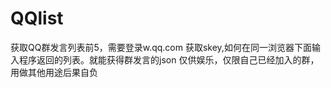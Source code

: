 # QQlist
获取QQ群发言列表前5，需要登录w.qq.com 获取skey,如何在同一浏览器下面输入程序返回的列表。就能获得群发言的json
仅供娱乐，仅限自己已经加入的群，用做其他用途后果自负